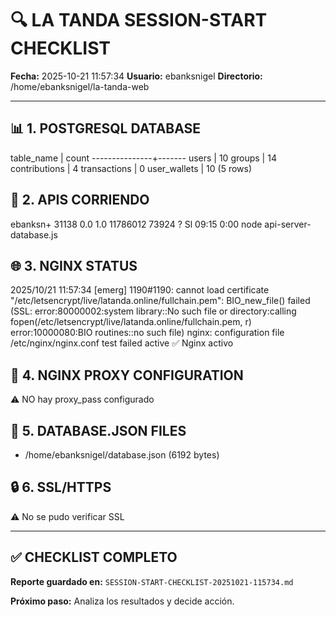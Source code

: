 # 🔍 LA TANDA SESSION-START CHECKLIST
**Fecha:** 2025-10-21 11:57:34
**Usuario:** ebanksnigel
**Directorio:** /home/ebanksnigel/la-tanda-web

---

📊 1. POSTGRESQL DATABASE
---
  table_name   | count 
---------------+-------
 users         |    10
 groups        |    14
 contributions |     4
 transactions  |     0
 user_wallets  |    10
(5 rows)


🚀 2. APIS CORRIENDO
---
ebanksn+ 31138  0.0  1.0 11786012 73924 ?      Sl   09:15   0:00 node api-server-database.js

🌐 3. NGINX STATUS
---
2025/10/21 11:57:34 [emerg] 1190#1190: cannot load certificate "/etc/letsencrypt/live/latanda.online/fullchain.pem": BIO_new_file() failed (SSL: error:80000002:system library::No such file or directory:calling fopen(/etc/letsencrypt/live/latanda.online/fullchain.pem, r) error:10000080:BIO routines::no such file)
nginx: configuration file /etc/nginx/nginx.conf test failed
active
✅ Nginx activo

🔗 4. NGINX PROXY CONFIGURATION
---
⚠️ NO hay proxy_pass configurado

📁 5. DATABASE.JSON FILES
---
- /home/ebanksnigel/database.json (6192 bytes)

🔒 6. SSL/HTTPS
---
⚠️ No se pudo verificar SSL

---

## ✅ CHECKLIST COMPLETO

**Reporte guardado en:** `SESSION-START-CHECKLIST-20251021-115734.md`

**Próximo paso:** Analiza los resultados y decide acción.
